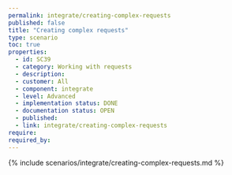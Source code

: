 ```yaml
---
permalink: integrate/creating-complex-requests
published: false
title: "Creating complex requests"
type: scenario
toc: true
properties:
  - id: SC39
  - category: Working with requests
  - description:
  - customer: All
  - component: integrate
  - level: Advanced
  - implementation status: DONE
  - documentation status: OPEN
  - published:
  - link: integrate/creating-complex-requests
require:
required_by:
---
```


{% include scenarios/integrate/creating-complex-requests.md %}
